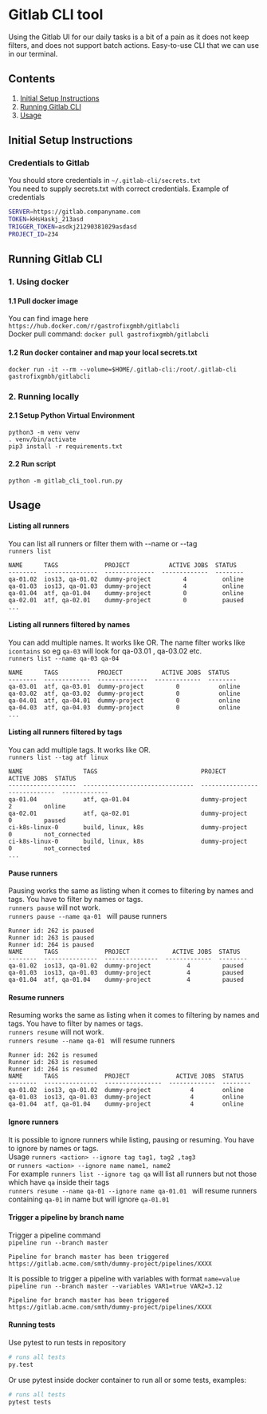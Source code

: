 
# Gitlab CLI tool
Using the Gitlab UI for our daily tasks is a bit of a pain as it does not keep filters, and does not support batch actions.
Easy-to-use CLI that we can use in our terminal.

## Contents

1. [Initial Setup Instructions](#initial-setup-instructions)
1. [Running Gitlab CLI](#running-gitlab-cli)
1. [Usage](#usage)

## Initial Setup Instructions

### Credentials to Gitlab
You should store credentials in `~/.gitlab-cli/secrets.txt` <br/>
You need to supply secrets.txt with correct credentials.
Example of credentials
```bash
SERVER=https://gitlab.companyname.com
TOKEN=kHsHaskj_213asd
TRIGGER_TOKEN=asdkj21290381029asdasd
PROJECT_ID=234
```

## Running Gitlab CLI

### 1. Using docker

#### 1.1 Pull docker image <br/> 
You can find image here `https://hub.docker.com/r/gastrofixgmbh/gitlabcli` <br/>
Docker pull command: `docker pull gastrofixgmbh/gitlabcli`
#### 1.2 Run docker container and map your local secrets.txt <br/> 
```docker run -it --rm --volume=$HOME/.gitlab-cli:/root/.gitlab-cli gastrofixgmbh/gitlabcli```

### 2. Running locally
#### 2.1 Setup Python Virtual Environment
```buildoutcfg
python3 -m venv venv
. venv/bin/activate
pip3 install -r requirements.txt
```
#### 2.2 Run script
```python -m gitlab_cli_tool.run.py```


## Usage
#### Listing all runners
You can list all runners or filter them with --name or --tag <br/>
`runners list`
```
NAME      TAGS             PROJECT           ACTIVE JOBS  STATUS
--------  ---------------  --------------  -------------  --------
qa-01.02  ios13, qa-01.02  dummy-project         4          online
qa-01.03  ios13, qa-01.03  dummy-project         4          online
qa-01.04  atf, qa-01.04    dummy-project         0          online
qa-02.01  atf, qa-02.01    dummy-project         0          paused
...
```
#### Listing all runners filtered by names
You can add multiple names. It works like OR. The name filter works like `icontains` so eg `qa-03`
will look for qa-03.01 , qa-03.02 etc. <br/>
`runners list --name qa-03 qa-04` 
```
NAME      TAGS           PROJECT           ACTIVE JOBS  STATUS
--------  -------------  --------------  -------------  --------
qa-03.01  atf, qa-03.01  dummy-project         0           online
qa-03.02  atf, qa-03.02  dummy-project         0           online
qa-04.01  atf, qa-04.01  dummy-project         0           online
qa-04.03  atf, qa-04.03  dummy-project         0           online
...
```
#### Listing all runners filtered by tags
You can add multiple tags. It works like OR.  <br/>
`runners list --tag atf linux` 
```
NAME                 TAGS                             PROJECT             ACTIVE JOBS  STATUS
-------------------  -------------------------------  ----------------  -------------  -------------
qa-01.04             atf, qa-01.04                    dummy-project           2         online
qa-02.01             atf, qa-02.01                    dummy-project           0         paused
ci-k8s-linux-0       build, linux, k8s                dummy-project           0         not_connected
ci-k8s-linux-0       build, linux, k8s                dummy-project           0         not_connected
...
```

#### Pause runners
Pausing works the same as listing when it comes to filtering by names and tags. You have to filter by names or tags. <br/>
 `runners pause` will not work. <br/>
`runners pause --name qa-01 ` will pause runners 
```
Runner id: 262 is paused
Runner id: 263 is paused
Runner id: 264 is paused
NAME      TAGS             PROJECT            ACTIVE JOBS  STATUS
--------  ---------------  ---------------  -------------  --------
qa-01.02  ios13, qa-01.02  dummy-project          4         paused
qa-01.03  ios13, qa-01.03  dummy-project          4         paused
qa-01.04  atf, qa-01.04    dummy-project          4         paused
```
#### Resume runners
Resuming works the same as listing when it comes to filtering by names and tags. You have to filter by names or tags. <br/>
 `runners resume` will not work. <br/>
`runners resume --name qa-01 ` will resume runners
```
Runner id: 262 is resumed
Runner id: 263 is resumed
Runner id: 264 is resumed
NAME      TAGS             PROJECT             ACTIVE JOBS  STATUS
--------  ---------------  ----------------  -------------  --------
qa-01.02  ios13, qa-01.02  dummy-project           4        online
qa-01.03  ios13, qa-01.03  dummy-project           4        online
qa-01.04  atf, qa-01.04    dummy-project           4        online
```

#### Ignore runners
It is possible to ignore runners while listing, pausing or resuming. You have to ignore by names or tags. <br/>
Usage `runners <action> --ignore tag tag1, tag2 ,tag3` <br/> or
`runners <action> --ignore name name1, name2` <br> 
For example `runners list --ignore tag qa` will list all runners but not those which have `qa` inside their tags <br/>
`runners resume --name qa-01 --ignore name qa-01.01 ` will resume runners containing `qa-01` in name but will ignore `qa-01.01`


#### Trigger a pipeline by branch name
Trigger a pipeline command <br/>
`pipeline run --branch master` 
```
Pipeline for branch master has been triggered
https://gitlab.acme.com/smth/dummy-project/pipelines/XXXX
```
It is possible to trigger a pipeline with variables with format `name=value` <br/>
`pipeline run --branch master --variables VAR1=true VAR2=3.12` 
```
Pipeline for branch master has been triggered
https://gitlab.acme.com/smth/dummy-project/pipelines/XXXX
```
#### Running tests
Use pytest to run tests in repository

``` bash
# runs all tests
py.test
```

Or use pytest inside docker container to run all or some tests, examples:

``` bash
# runs all tests
pytest tests
```
